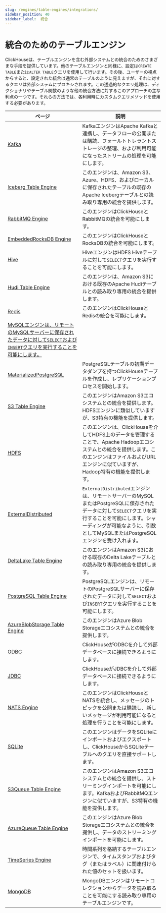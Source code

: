 ```yaml
---
slug: /engines/table-engines/integrations/
sidebar_position: 40
sidebar_label:  統合
---
```


# 統合のためのテーブルエンジン

ClickHouseは、テーブルエンジンを含む外部システムとの統合のためのさまざまな手段を提供しています。他のテーブルエンジンと同様に、設定は`CREATE TABLE`または`ALTER TABLE`クエリを使用して行います。その後、ユーザーの視点からすると、設定された統合は通常のテーブルのように見えますが、それに対するクエリは外部システムにプロキシされます。この透過的なクエリ処理は、ディクショナリやテーブル関数のような他の統合方法に対するこのアプローチの主な利点の一つです。それらの方法では、各利用時にカスタムクエリメソッドを使用する必要があります。

<!-- このページの目次テーブルは自動的に生成されます 
https://github.com/ClickHouse/clickhouse-docs/blob/main/scripts/autogenerate-table-of-contents.sh
YAMLフロントマターのフィールドから: slug, description, title.

エラーを見つけた場合は、ページ自身のYMLフロントマターを編集してください。
-->
| ページ | 説明 |
|-----|-----|
| [Kafka](/engines/table-engines/integrations/kafka) | KafkaエンジンはApache Kafkaと連携し、データフローの公開または購読、フォールトトレラントストレージの整理、および利用可能になったストリームの処理を可能にします。 |
| [Iceberg Table Engine](/engines/table-engines/integrations/iceberg) | このエンジンは、Amazon S3、Azure、HDFS、およびローカルに保存されたテーブルの既存のApache Icebergテーブルとの読み取り専用の統合を提供します。 |
| [RabbitMQ Engine](/engines/table-engines/integrations/rabbitmq) | このエンジンはClickHouseとRabbitMQの統合を可能にします。 |
| [EmbeddedRocksDB Engine](/engines/table-engines/integrations/embedded-rocksdb) | このエンジンはClickHouseとRocksDBの統合を可能にします。 |
| [Hive](/engines/table-engines/integrations/hive) | HiveエンジンはHDFS Hiveテーブルに対して`SELECT`クエリを実行することを可能にします。 |
| [Hudi Table Engine](/engines/table-engines/integrations/hudi) | このエンジンは、Amazon S3における既存のApache Hudiテーブルとの読み取り専用の統合を提供します。 |
| [Redis](/engines/table-engines/integrations/redis) | このエンジンはClickHouseとRedisの統合を可能にします。 |
| [MySQLエンジンは、リモートのMySQLサーバーに保存されたデータに対して`SELECT`および`INSERT`クエリを実行することを可能にします。](/engines/table-engines/integrations/mysql) |  |
| [MaterializedPostgreSQL](/engines/table-engines/integrations/materialized-postgresql) | PostgreSQLテーブルの初期データダンプを持つClickHouseテーブルを作成し、レプリケーションプロセスを開始します。 |
| [S3 Table Engine](/engines/table-engines/integrations/s3) | このエンジンはAmazon S3エコシステムとの統合を提供します。HDFSエンジンに類似していますが、S3特有の機能を提供します。 |
| [HDFS](/engines/table-engines/integrations/hdfs) | このエンジンは、ClickHouseを介してHDFS上のデータを管理することで、Apache Hadoopエコシステムとの統合を提供します。このエンジンはファイルおよびURLエンジンに似ていますが、Hadoop特有の機能を提供します。 |
| [ExternalDistributed](/engines/table-engines/integrations/ExternalDistributed) | `ExternalDistributed`エンジンは、リモートサーバーのMySQLまたはPostgreSQLに保存されたデータに対して`SELECT`クエリを実行することを可能にします。シャーディングが可能なように、引数としてMySQLまたはPostgreSQLエンジンを受け入れます。 |
| [DeltaLake Table Engine](/engines/table-engines/integrations/deltalake) | このエンジンはAmazon S3における既存のDelta Lakeテーブルとの読み取り専用の統合を提供します。 |
| [PostgreSQL Table Engine](/engines/table-engines/integrations/postgresql) | PostgreSQLエンジンは、リモートのPostgreSQLサーバーに保存されたデータに対して`SELECT`および`INSERT`クエリを実行することを可能にします。 |
| [AzureBlobStorage Table Engine](/engines/table-engines/integrations/azureBlobStorage) | このエンジンはAzure Blob Storageエコシステムとの統合を提供します。 |
| [ODBC](/engines/table-engines/integrations/odbc) | ClickHouseがODBCを介して外部データベースに接続できるようにします。 |
| [JDBC](/engines/table-engines/integrations/jdbc) | ClickHouseがJDBCを介して外部データベースに接続できるようにします。 |
| [NATS Engine](/engines/table-engines/integrations/nats) | このエンジンはClickHouseとNATSを統合し、メッセージのトピックを公開または購読し、新しいメッセージが利用可能になると処理を行うことを可能にします。 |
| [SQLite](/engines/table-engines/integrations/sqlite) | このエンジンはデータをSQLiteにインポートおよびエクスポートし、ClickHouseからSQLiteテーブルへのクエリを直接サポートします。 |
| [S3Queue Table Engine](/engines/table-engines/integrations/s3queue) | このエンジンはAmazon S3エコシステムとの統合を提供し、ストリーミングインポートを可能にします。KafkaおよびRabbitMQエンジンに似ていますが、S3特有の機能を提供します。 |
| [AzureQueue Table Engine](/engines/table-engines/integrations/azure-queue) | このエンジンはAzure Blob Storageエコシステムとの統合を提供し、データのストリーミングインポートを可能にします。 |
| [TimeSeries Engine](/engines/table-engines/special/time_series) | 時間系列を格納するテーブルエンジンで、タイムスタンプおよびタグ（またはラベル）に関連付けられた値のセットを扱います。 |
| [MongoDB](/engines/table-engines/integrations/mongodb) | MongoDBエンジンはリモートコレクションからデータを読み取ることを可能にする読み取り専用のテーブルエンジンです。 |
